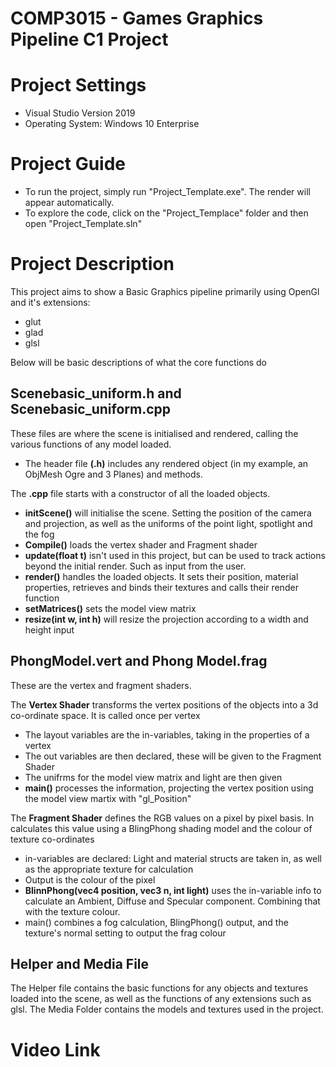 # **COMP3015 - Games Graphics Pipeline C1 Project**

#  Project Settings

- Visual Studio Version 2019
- Operating System: Windows 10 Enterprise

# Project Guide

- To run the project, simply run "Project_Template.exe". The render will appear automatically. 
- To explore the code, click on the "Project_Templace" folder and then open "Project_Template.sln"

# Project Description

This project aims to show a Basic Graphics pipeline primarily using OpenGl and it's extensions:
- glut
- glad
- glsl

Below will be basic descriptions of what the core functions do

## Scenebasic_uniform.h and Scenebasic_uniform.cpp

These files are where the scene is initialised and rendered, calling the various functions of any model loaded. 

- The header file **(.h)** includes any rendered object (in my example, an ObjMesh Ogre and 3 Planes) and methods.

The **.cpp** file starts with a constructor of all the loaded objects. 
- **initScene()** will initialise the scene. Setting the position of the camera and projection, as well as the uniforms of the point light, spotlight and the fog
- **Compile()** loads the vertex shader and Fragment shader
- **update(float t)** isn't used in this project, but can be used to track actions beyond the initial render. Such as input from the user.
- **render()** handles the loaded objects. It sets their position, material properties, retrieves and binds their textures and calls their render function
- **setMatrices()** sets the model view matrix
- **resize(int w, int h)** will resize the projection according to a width and height input

## PhongModel.vert and Phong Model.frag

These are the vertex and fragment shaders. 

The **Vertex Shader** transforms the vertex positions of the objects into a 3d co-ordinate space. It is called once per vertex
- The layout variables are the in-variables, taking in the properties of a vertex
- The out variables are then declared, these will be given to the Fragment Shader
- The unifrms for the model view matrix and light are then given
- **main()** processes the information, projecting the vertex position using the model view martix with "gl_Position"

The **Fragment Shader** defines the RGB values on a pixel by pixel basis. In calculates this value using a BlingPhong shading model and the colour of texture co-ordinates

- in-variables are declared: Light and material structs are taken in, as well as the appropriate texture for calculation
- Output is the colour of the pixel
- **BlinnPhong(vec4 position, vec3 n, int light)** uses the in-variable info to calculate an Ambient, Diffuse and Specular component. Combining that with the texture colour.
- main() combines a fog calculation, BlingPhong() output, and the texture's normal setting to output the frag colour

## Helper and Media File

The Helper file contains the basic functions for any objects and textures loaded into the scene, as well as the functions of any extensions such as glsl.
The Media Folder contains the models and textures used in the project.

# Video Link

